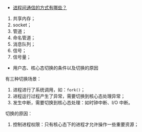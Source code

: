 - [进程间通信的方式有哪些？](https://jaminzhang.github.io/os/Unix-IPC-Methods-Introduction/)

1. 共享内存；
2. socket；
3. 管道；
4. 命名管道；
5. 消息队列；
6. 信号；
7. 信号量；

- 用户态、核心态切换的条件以及切换的原因

有三种切换场景：
1. 进程进行了系统调用，如：`fork()`；
2. 进程运行过程产生了异常，需要切换到核心态处理异常；
3. 发生中断，需要切换到核心态处理：如时钟中断、I/O 中断。

切换的原因：

1. 控制进程权限：只有核心态下的进程才允许操作一些重要资源；
